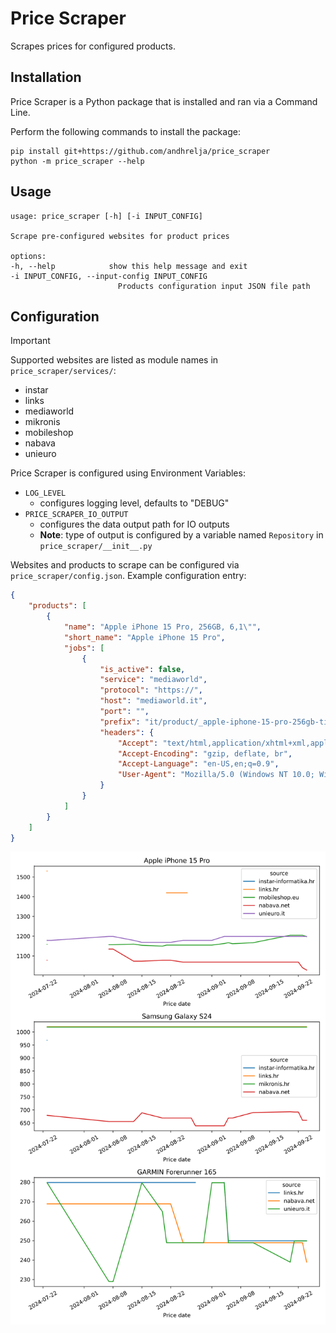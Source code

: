 # Price Scraper

Scrapes prices for configured products.

## Installation

Price Scraper is a Python package that is installed and ran via a Command Line. 

Perform the following commands to install the package:

    pip install git+https://github.com/andhrelja/price_scraper
    python -m price_scraper --help


## Usage

    usage: price_scraper [-h] [-i INPUT_CONFIG]

    Scrape pre-configured websites for product prices

    options:
    -h, --help            show this help message and exit
    -i INPUT_CONFIG, --input-config INPUT_CONFIG
                            Products configuration input JSON file path


## Configuration 

> [!IMPORTANT]  
> Supported websites are listed as module names in `price_scraper/services/`:
> - instar
> - links
> - mediaworld
> - mikronis
> - mobileshop
> - nabava
> - unieuro
<!-- https://github.com/orgs/community/discussions/16925 -->

Price Scraper is configured using Environment Variables:

- `LOG_LEVEL`
    - configures logging level, defaults to "DEBUG"
- `PRICE_SCRAPER_IO_OUTPUT`
    - configures the data output path for IO outputs
    - **Note**: type of output is configured by a variable named `Repository` in `price_scraper/__init__.py`

Websites and products to scrape can be configured via `price_scraper/config.json`. Example configuration entry:

```json
{
    "products": [
        {
            "name": "Apple iPhone 15 Pro, 256GB, 6,1\"",
            "short_name": "Apple iPhone 15 Pro",
            "jobs": [
                {
                    "is_active": false,
                    "service": "mediaworld",
                    "protocol": "https://",
                    "host": "mediaworld.it",
                    "port": "",
                    "prefix": "it/product/_apple-iphone-15-pro-256gb-titanio-nero-188294.html",
                    "headers": {
                        "Accept": "text/html,application/xhtml+xml,application/xml;q=0.9,image/webp,image/apng,*/*;q=0.8,application/signed-exchange;v=b3;q=0.7",
                        "Accept-Encoding": "gzip, deflate, br",
                        "Accept-Language": "en-US,en;q=0.9",
                        "User-Agent": "Mozilla/5.0 (Windows NT 10.0; Win64; x64) AppleWebKit/537.36 (KHTML, like Gecko) Chrome/118.0.0.0 Safari/537.36 Edg/118.0.2088.46"
                    }
                }
            ]
        }
    ]
}
```

![products-report](reports/index.svg)
